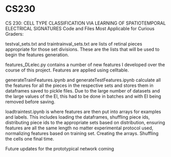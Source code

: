 # CS230
CS 230: CELL TYPE CLASSIFICATION VIA LEARNING OF SPATIOTEMPORAL ELECTRICAL SIGNATURES
Code and Files Most Applicable for Curious Graders:

testval_sets.txt and traintrainval_sets.txt are lists of retinal pieces appropriate for 
those set divisions. These are the lists that will be used to begin the features generation.

features_DLelec.py contains a number of new features I developed over the course of this 
project. Features are applied using celltable.

generateTrainFeatures.ipynb and generateTestFeatures.ipynb calculate all the features for
all the pieces in the respective sets and stores them in dataframes saved to pickle files.
Due to the large number of datasets and the large values of the EI, this had to be done in
batches and with EI being removed before saving.

loadtraintest.ipynb is where features are then put into arrays for examples and labels. 
This includes loading the dataframes, shuffling piece ids, distributing piece ids to the 
appropriate sets based on distribution, ensuring features are all the same length no matter
experimental protocol used, normalizing features based on training set. Creating the arrays. 
Shuffling the cells one final time.

Future updates for the prototypical network coming
